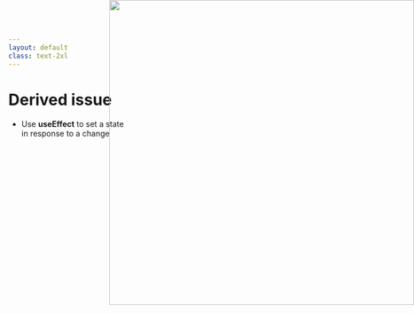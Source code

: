 ```yaml
---
layout: default
class: text-2xl
---
```


# Derived issue

- Use **useEffect** to set a state <br /> in response to a change

<img src="/images/04-situation-04-01.png" style="position: absolute; right: 0; top: 0; height: 550px;"/>
